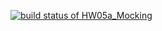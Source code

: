 [![build status of HW05a_Mocking](https://travis-ci.org/estowe/GitHubApi567.svg?branch=HW05a_Mocking)](https://travis-ci.org/estowe/GitHubApi567)
